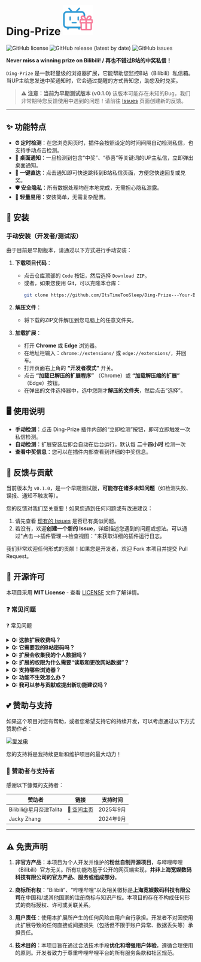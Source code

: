 # Ding-Prize <img src="https://github.com/ItsTimeTooSleep/Ding-Prize---Your-Bilibili-Lottery-Notifier/raw/main/icons/icon128.png" width="80" alt="ICON">

![GitHub license](https://img.shields.io/github/license/ItsTimeTooSleep/Ding-Prize---Your-Bilibili-Lottery-Notifier?style=for-the-badge)
![GitHub release (latest by date)](https://img.shields.io/github/v/release/ItsTimeTooSleep/Ding-Prize---Your-Bilibili-Lottery-Notifier?style=for-the-badge&label=Version)
![GitHub issues](https://img.shields.io/github/issues/ItsTimeTooSleep/Ding-Prize---Your-Bilibili-Lottery-Notifier?style=for-the-badge&label=Issues)

**Never miss a winning prize on Bilibili! / 再也不错过B站的中奖私信！**

`Ding-Prize` 是一款轻量级的浏览器扩展，它能帮助您监控B站（Bilibili）私信箱。当UP主给您发送中奖通知时，它会通过提醒的方式告知您，助您及时兑奖。

> **⚠️ 注意：当前为早期测试版本 (v0.1.0)**
> 该版本可能存在未知的Bug，我们非常期待您反馈使用中遇到的问题！请前往 [Issues](https://github.com/ItsTimeTooSleep/Ding-Prize---Your-Bilibili-Lottery-Notifier/issues) 页面创建新的反馈。

---

## ✨ 功能特点

-   **⏰ 定时检测**：在您浏览网页时，插件会按照设定的时间间隔自动检测私信，也支持手动点击检测。
-   **🔔 桌面通知**：一旦检测到包含“中奖”、“恭喜”等关键词的UP主私信，立即弹出桌面通知。
-   **🔗 一键直达**：点击通知即可快速跳转到B站私信页面，方便您快速回复或兑奖。
-   **🛡️ 安全隐私**：所有数据处理均在本地完成，无需担心隐私泄露。
-   **🧩 轻量易用**：安装简单，无需复杂配置。

## 🚀 安装

### 手动安装（开发者/测试版）

由于目前是早期版本，请通过以下方式进行手动安装：

1.  **下载项目代码**：
    -   点击仓库顶部的 `Code` 按钮，然后选择 `Download ZIP`。
    -   或者，如果您使用 Git，可以克隆本仓库：
        ```bash
        git clone https://github.com/ItsTimeTooSleep/Ding-Prize---Your-Bilibili-Lottery-Notifier.git
        ```

2.  **解压文件**：
    -   将下载的ZIP文件解压到您电脑上的任意文件夹。

3.  **加载扩展**：
    -   打开 **Chrome** 或 **Edge** 浏览器。
    -   在地址栏输入：`chrome://extensions/` 或 `edge://extensions/`，并回车。
    -   打开页面右上角的 **“开发者模式”** 开关。
    -   点击 **“加载已解压的扩展程序”** （Chrome）或 **“加载解压缩的扩展”** （Edge）按钮。
    -   在弹出的文件选择器中，选中您刚才**解压的文件夹**，然后点击“选择”。


## 🖥️ 使用说明

-   **手动检测**：点击 Ding-Prize 插件内部的“立即检测”按钮，即可立即触发一次私信检测。
-   **自动检测**：扩展安装后即会自动在后台运行，默认每 **二十四小时** 检测一次
-   **查看中奖信息**：您可以在插件内部查看到详细的中奖信息。

## 🐛 反馈与贡献

当前版本为 `v0.1.0`，是一个早期测试版，**可能存在诸多未知问题**（如检测失败、误报、通知不触发等）。

您的反馈对我们至关重要！如果您遇到任何问题或有改进建议：

1.  请先查看 [现有的 Issues](https://github.com/ItsTimeTooSleep/Ding-Prize---Your-Bilibili-Lottery-Notifier/issues) 是否已有类似问题。
2.  若没有，欢迎**创建一个新的 Issue**，详细描述您遇到的问题或想法。可以通过"点击-->插件管理-->检查视图："来获取详细的插件运行日志。


我们非常欢迎任何形式的贡献！如果您是开发者，欢迎 Fork 本项目并提交 Pull Request。

## 📜 开源许可

本项目采用 **MIT License** - 查看 [LICENSE](LICENSE) 文件了解详情。

### ❓ 常见问题
❓ 常见问题
<details> <summary><b>Q: 这款扩展收费吗？</b></summary> <b>A:</b> 完全免费和开源。 </details>
<details> <summary><b>Q: 它需要我的B站密码吗？</b></summary> <b>A:</b> 绝对不需要！扩展的工作原理依赖于您已经登录了B站网页版，它只会访问浏览器中已打开的B站页面所能访问的信息。 </details>
<details> <summary><b>Q: 扩展会收集我的个人数据吗？</b></summary> <b>A:</b> 不会主动收集。本扩展被设计为在您的浏览器本地运行，所有数据处理都发生在您的设备上。我们没有任何远程服务器用于收集或存储您的个人数据。 </details>
<details> <summary><b>Q: 扩展的权限为什么需要“读取和更改网站数据”？</b></summary> <b>A:</b> 这是核心功能所必需的。此权限允许扩展在您访问B站时，读取页面内容以提供增强功能，并根据您的设置更改页面布局。它<strong>仅针对B站相关域名</strong>生效，不会也无法监控您在其他网站上的活动。 </details>
<details> <summary><b>Q: 支持哪些浏览器？</b></summary> <b>A:</b> 主要支持基于Chromium内核的浏览器（如最新版的Chrome, Edge, Arc等）。Firefox支持情况请查看GitHub页面。 </details>
<details> <summary><b>Q: 功能不生效怎么办？</b></summary> <b>A:</b> 请按以下步骤排查： 1. **确保您已登录B站网页版**。 2. 刷新B站页面。 3. 检查扩展是否已启用。 4. 重启浏览器。 若问题依旧，欢迎在GitHub提交Issue反馈。 </details>
<details> <summary><b>Q: 我可以参与贡献或提出新功能建议吗？</b></summary> <b>A:</b> 非常欢迎！这是一个开源项目，您可以通过GitHub的Issue或Pull Request功能参与贡献。 </details>

## 💕 赞助与支持

如果这个项目对您有帮助，或者您希望支持它的持续开发，可以考虑通过以下方式赞助作者：

[![爱发电](https://img.shields.io/badge/爱发电-支持作者-FF6699?style=for-the-badge&logo=github-sponsors)](https://afdian.com/a/itstimetoosleep)

您的支持将是我持续更新和维护项目的最大动力！

### 🙏 赞助者与支持者

感谢以下慷慨的支持者：

<div align="center">


| 赞助者 | 链接 | 支持时间 |
|--------|------|----------|
| Bilibili@星月奈津Talita | [🔗 空间主页](https://space.bilibili.com/481234771) | 2025年9月 |
| Jacky Zhang | - | 2024年9月 |

</div>

---

## ⚠️ 免责声明

1.  **非官方产品**：本项目为个人开发并维护的**粉丝自制开源项目**，与哔哩哔哩（Bilibili）官方无关。所有功能均基于公开的网页端实现，**并非上海宽娱数码科技有限公司的官方产品、服务或组成部分**。

2.  **商标所有权**：“Bilibili”、“哔哩哔哩”以及相关徽标是**上海宽娱数码科技有限公司**在中国和/或其他国家的注册商标与知识产权。本项目的存在不构成任何形式的商标授权、许可或关联关系。

3.  **用户责任**：使用本扩展所产生的任何风险由用户自行承担。开发者不对因使用此扩展导致的任何直接或间接损失（包括但不限于账户异常、数据丢失等）承担责任。

4.  **技术目的**：本项目旨在通过合法技术手段**优化和增强用户体验**，遵循合理使用的原则。开发者致力于尊重哔哩哔哩平台的所有服务条款和社区规范。
